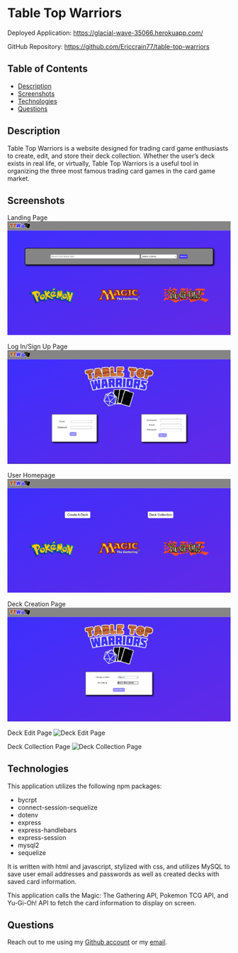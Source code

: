 # Table Top Warriors

Deployed Application: https://glacial-wave-35066.herokuapp.com/

GitHub Repository: https://github.com/Ericcrain77/table-top-warriors

## Table of Contents
* [Description](#description)
* [Screenshots](#screenshots)
* [Technologies](#technologies)
* [Questions](#questions)

## Description
Table Top Warriors is a website designed for trading card game enthusiasts to create, edit, and store their deck collection. Whether the user’s deck exists in real life, or virtually, Table Top Warriors is a useful tool in organizing the three most famous trading card games in the card game market.

## Screenshots
Landing Page
![Landing Page](public/images/Landing-Page.png)

Log In/Sign Up Page
![Log In/Sign Up Page](public/images/Login-Signup-Page.png)

User Homepage
![User Homepage](public/images/User-Homepage.png)

Deck Creation Page
![Deck Creation Page](public/images/Deck-Creation-Page.png)

Deck Edit Page
![Deck Edit Page](public/images/)

Deck Collection Page
![Deck Collection Page](public/images/)

## Technologies
This application utilizes the following npm packages:
* bycrpt 
* connect-session-sequelize 
* dotenv 
* express 
* express-handlebars 
* express-session 
* mysql2 
* sequelize

It is written with html and javascript, stylized with css, and utilizes MySQL to save user email addresses and passwords as well as created decks with saved card information.

This application calls the Magic: The Gathering API, Pokemon TCG API, and Yu-Gi-Oh! API to fetch the card information to display on screen.

## Questions
Reach out to me using my [Github account](https://github.com/Ericcrain77) or my [email](ericcrain77@gmail.com).